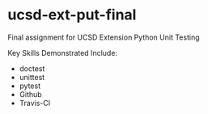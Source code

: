 # ucsd-ext-put-final

Final assignment for UCSD Extension Python Unit Testing

Key Skills Demonstrated Include:

* doctest
* unittest
* pytest
* Github
* Travis-CI
